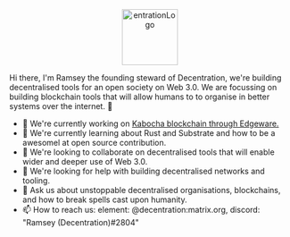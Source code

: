 <center><img src="https://user-images.githubusercontent.com/45230082/142871333-a25292f4-1db4-428f-b1c3-5e493520baed.png" alt="entrationLogo" width="100"/></center>

Hi there, I'm Ramsey the founding steward of Decentration, we're building decentralised tools for an open society on Web 3.0. We are focussing on building blockchain tools that will allow humans to to organise in better systems over the internet. 👋

- 🔭 We're currently working on [Kabocha blockchain through Edgeware.](https://github.com/Kabocha-Network/) 
- 🌱 We're currently learning about Rust and Substrate and how to be a awesomel at open source contribution.
- 👯 We're looking to collaborate on decentralised tools that will enable wider and deeper use of Web 3.0.
- 🤔 We're looking for help with building decentralised networks and tooling. 
- 💬 Ask us about unstoppable decentralised organisations, blockchains, and how to break spells cast upon humanity. 
- 📫 How to reach us: element: @decentration:matrix.org, discord: "Ramsey (Decentration)#2804"
